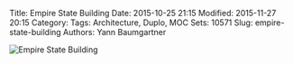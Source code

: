 Title: Empire State Building
Date: 2015-10-25 21:15
Modified: 2015-11-27 20:15
Category:
Tags: Architecture, Duplo, MOC
Sets: 10571
Slug: empire-state-building
Authors: Yann Baumgartner

![Empire State Building][empire-state-building]

[empire-state-building]: {filename}/images/empire-state-building.jpg  "Empire State Building"
